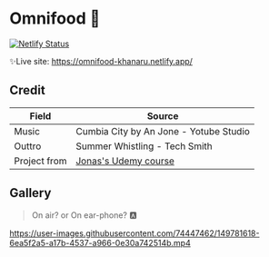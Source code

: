 # Omnifood 🥘

[![Netlify Status](https://api.netlify.com/api/v1/badges/6dc371f0-65db-4e0f-8052-4222d732e48c/deploy-status)](https://app.netlify.com/sites/omnifood-khanaru/deploys)

✨Live site: <https://omnifood-khanaru.netlify.app/>

## Credit

| Field        | Source                                                                                                        |
| ------------ | ------------------------------------------------------------------------------------------------------------- |
| Music        | Cumbia City by An Jone - Yotube Studio                                                                        |
| Outtro       | Summer Whistling - Tech Smith                                                                                 |
| Project from | [Jonas's Udemy course](https://www.udemy.com/course/design-and-develop-a-killer-website-with-html5-and-css3/) |

## Gallery

> On air? or On ear-phone? 🅰

<https://user-images.githubusercontent.com/74447462/149781618-6ea5f2a5-a17b-4537-a966-0e30a742514b.mp4>
